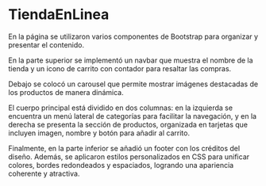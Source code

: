 # TiendaEnLinea

En la página se utilizaron varios componentes de Bootstrap para organizar y presentar el contenido. 

En la parte superior se implementó un navbar que muestra el nombre de la tienda y un icono de carrito con contador para resaltar las compras. 

Debajo se colocó un carousel que permite mostrar imágenes destacadas de los productos de manera dinámica. 

El cuerpo principal está dividido en dos columnas: en la izquierda se encuentra un menú lateral de categorías para facilitar la navegación, y en la derecha se presenta la sección de productos, organizada en tarjetas que incluyen imagen, nombre y botón para añadir al carrito. 

Finalmente, en la parte inferior se añadió un footer con los créditos del diseño. Además, se aplicaron estilos personalizados en CSS para unificar colores, bordes redondeados y espaciados, logrando una apariencia coherente y atractiva.

